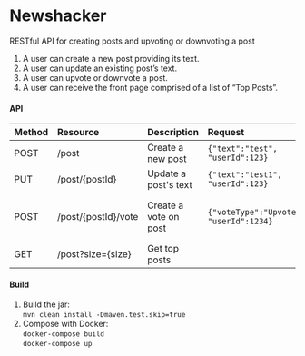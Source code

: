 # Newshacker

RESTful API for creating posts and upvoting or downvoting a post
1. A user can create a new post providing its text.
2. A user can update an existing post’s text.
3. A user can upvote or downvote a post.
4. A user can receive the front page comprised of a list of “Top Posts”.

#### API
| Method | Resource | Description | Request | Notes
| :--- | :--- | :--- | :--- | --- |
| POST | /post | Create a new post | `{"text":"test", "userId":123}`
| PUT | /post/{postId} | Update a post's text | `{"text":"test1", "userId":123}`
| POST | /post/{postId}/vote | Create a vote on post | `{"voteType":"Upvote", "userId":1234}` | voteType values: Upvote or Downvote 
| GET | /post?size={size} | Get top posts | 

#### Build
1. Build the jar:<br>
`mvn clean install -Dmaven.test.skip=true`
2. Compose with Docker:<br>
`docker-compose build`<br>
`docker-compose up`

